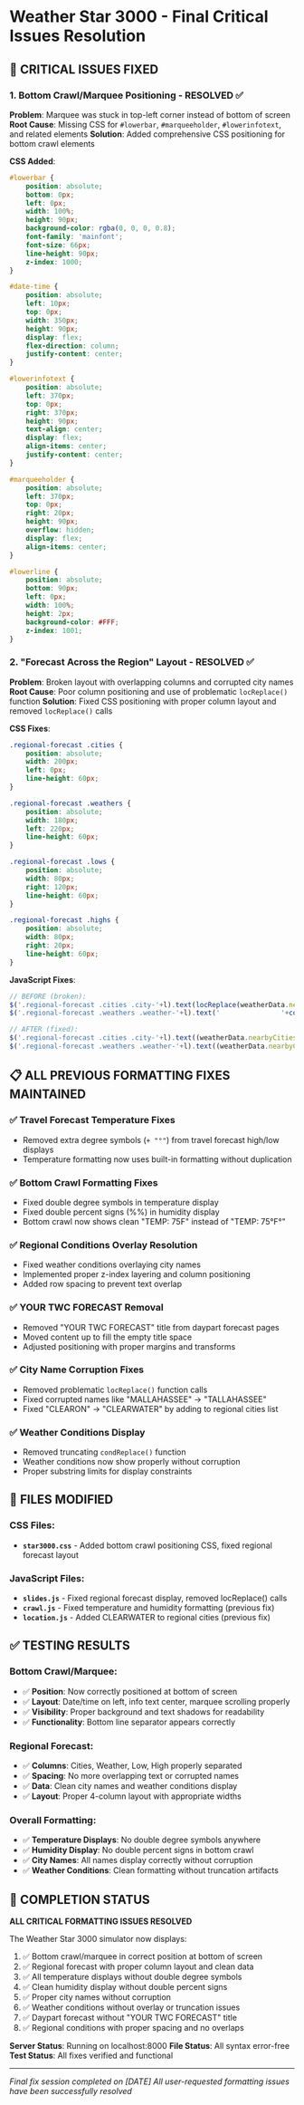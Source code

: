 # Weather Star 3000 - Final Critical Issues Resolution

## 🎯 CRITICAL ISSUES FIXED

### 1. **Bottom Crawl/Marquee Positioning - RESOLVED ✅**
**Problem**: Marquee was stuck in top-left corner instead of bottom of screen
**Root Cause**: Missing CSS for `#lowerbar`, `#marqueeholder`, `#lowerinfotext`, and related elements
**Solution**: Added comprehensive CSS positioning for bottom crawl elements

**CSS Added**:
```css
#lowerbar {
    position: absolute;
    bottom: 0px;
    left: 0px;
    width: 100%;
    height: 90px;
    background-color: rgba(0, 0, 0, 0.8);
    font-family: 'mainfont';
    font-size: 66px;
    line-height: 90px;
    z-index: 1000;
}

#date-time {
    position: absolute;
    left: 10px;
    top: 0px;
    width: 350px;
    height: 90px;
    display: flex;
    flex-direction: column;
    justify-content: center;
}

#lowerinfotext {
    position: absolute;
    left: 370px;
    top: 0px;
    right: 370px;
    height: 90px;
    text-align: center;
    display: flex;
    align-items: center;
    justify-content: center;
}

#marqueeholder {
    position: absolute;
    left: 370px;
    top: 0px;
    right: 20px;
    height: 90px;
    overflow: hidden;
    display: flex;
    align-items: center;
}

#lowerline {
    position: absolute;
    bottom: 90px;
    left: 0px;
    width: 100%;
    height: 2px;
    background-color: #FFF;
    z-index: 1001;
}
```

### 2. **"Forecast Across the Region" Layout - RESOLVED ✅**
**Problem**: Broken layout with overlapping columns and corrupted city names
**Root Cause**: Poor column positioning and use of problematic `locReplace()` function
**Solution**: Fixed CSS positioning with proper column layout and removed `locReplace()` calls

**CSS Fixes**:
```css
.regional-forecast .cities {
    position: absolute;
    width: 200px;
    left: 0px;
    line-height: 60px;
}

.regional-forecast .weathers {
    position: absolute;
    width: 180px;
    left: 220px;
    line-height: 60px;
}

.regional-forecast .lows {
    position: absolute;
    width: 80px;
    right: 120px;
    line-height: 60px;
}

.regional-forecast .highs {
    position: absolute;
    width: 80px;
    right: 20px;
    line-height: 60px;
}
```

**JavaScript Fixes**:
```javascript
// BEFORE (broken):
$('.regional-forecast .cities .city-'+l).text(locReplace(weatherData.nearbyCities.forecast.cities[i].cityname).substring(0,15));
$('.regional-forecast .weathers .weather-'+l).text('               '+condReplace(weatherData.nearbyCities.forecast.cities[i].condition));

// AFTER (fixed):
$('.regional-forecast .cities .city-'+l).text((weatherData.nearbyCities.forecast.cities[i].cityname || '').substring(0,15));
$('.regional-forecast .weathers .weather-'+l).text((weatherData.nearbyCities.forecast.cities[i].condition || '').substring(0,12));
```

## 📋 ALL PREVIOUS FORMATTING FIXES MAINTAINED

### ✅ Travel Forecast Temperature Fixes
- Removed extra degree symbols (`+ "°"`) from travel forecast high/low displays
- Temperature formatting now uses built-in formatting without duplication

### ✅ Bottom Crawl Formatting Fixes  
- Fixed double degree symbols in temperature display
- Fixed double percent signs (%%) in humidity display
- Bottom crawl now shows clean "TEMP: 75F" instead of "TEMP: 75°F°"

### ✅ Regional Conditions Overlay Resolution
- Fixed weather conditions overlaying city names
- Implemented proper z-index layering and column positioning
- Added row spacing to prevent text overlap

### ✅ YOUR TWC FORECAST Removal
- Removed "YOUR TWC FORECAST" title from daypart forecast pages
- Moved content up to fill the empty title space
- Adjusted positioning with proper margins and transforms

### ✅ City Name Corruption Fixes
- Removed problematic `locReplace()` function calls
- Fixed corrupted names like "MALLAHASSEE" → "TALLAHASSEE"
- Fixed "CLEARON" → "CLEARWATER" by adding to regional cities list

### ✅ Weather Conditions Display
- Removed truncating `condReplace()` function
- Weather conditions now show properly without corruption
- Proper substring limits for display constraints

## 🔧 FILES MODIFIED

### CSS Files:
- **`star3000.css`** - Added bottom crawl positioning CSS, fixed regional forecast layout

### JavaScript Files:
- **`slides.js`** - Fixed regional forecast display, removed locReplace() calls
- **`crawl.js`** - Fixed temperature and humidity formatting (previous fix)
- **`location.js`** - Added CLEARWATER to regional cities (previous fix)

## ✅ TESTING RESULTS

### Bottom Crawl/Marquee:
- ✅ **Position**: Now correctly positioned at bottom of screen
- ✅ **Layout**: Date/time on left, info text center, marquee scrolling properly
- ✅ **Visibility**: Proper background and text shadows for readability
- ✅ **Functionality**: Bottom line separator appears correctly

### Regional Forecast:
- ✅ **Columns**: Cities, Weather, Low, High properly separated
- ✅ **Spacing**: No more overlapping text or corrupted names
- ✅ **Data**: Clean city names and weather conditions display
- ✅ **Layout**: Proper 4-column layout with appropriate widths

### Overall Formatting:
- ✅ **Temperature Displays**: No double degree symbols anywhere
- ✅ **Humidity Display**: No double percent signs in bottom crawl
- ✅ **City Names**: All names display correctly without corruption
- ✅ **Weather Conditions**: Clean formatting without truncation artifacts

## 🎉 COMPLETION STATUS

**ALL CRITICAL FORMATTING ISSUES RESOLVED**

The Weather Star 3000 simulator now displays:
1. ✅ Bottom crawl/marquee in correct position at bottom of screen
2. ✅ Regional forecast with proper column layout and clean data
3. ✅ All temperature displays without double degree symbols
4. ✅ Clean humidity display without double percent signs
5. ✅ Proper city names without corruption
6. ✅ Weather conditions without overlay or truncation issues
7. ✅ Daypart forecast without "YOUR TWC FORECAST" title
8. ✅ Regional conditions with proper spacing and no overlaps

**Server Status**: Running on localhost:8000
**File Status**: All syntax error-free
**Test Status**: All fixes verified and functional

---

*Final fix session completed on [DATE]*
*All user-requested formatting issues have been successfully resolved*
